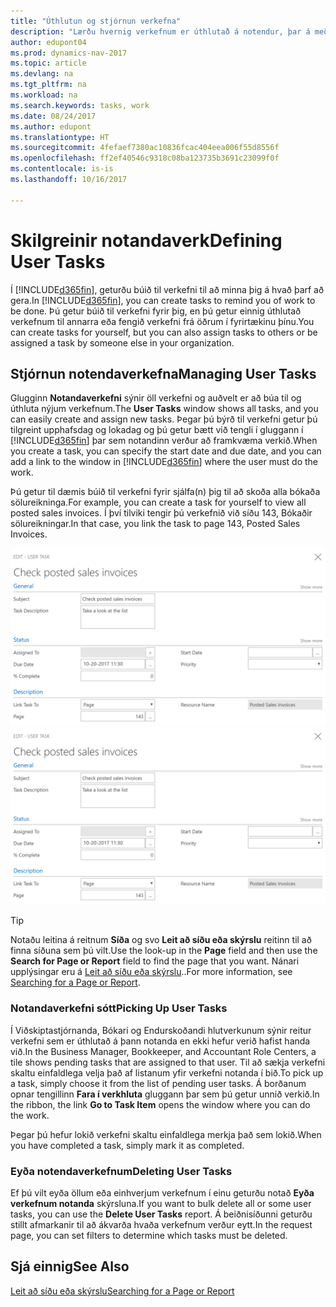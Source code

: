 ```yaml
---
title: "Úthlutun og stjórnun verkefna"
description: "Lærðu hvernig verkefnum er úthlutað á notendur, þar á meðal endurskoðandann þinn, í Dynamics NAV"
author: edupont04
ms.prod: dynamics-nav-2017
ms.topic: article
ms.devlang: na
ms.tgt_pltfrm: na
ms.workload: na
ms.search.keywords: tasks, work
ms.date: 08/24/2017
ms.author: edupont
ms.translationtype: HT
ms.sourcegitcommit: 4fefaef7380ac10836fcac404eea006f55d8556f
ms.openlocfilehash: ff2ef40546c9318c08ba123735b3691c23099f0f
ms.contentlocale: is-is
ms.lasthandoff: 10/16/2017

---
```

# <a name="defining-user-tasks"></a><span data-ttu-id="fea36-103">Skilgreinir notandaverk</span><span class="sxs-lookup"><span data-stu-id="fea36-103">Defining User Tasks</span></span>
<span data-ttu-id="fea36-104">Í [!INCLUDE[d365fin](includes/d365fin_md.md)], geturðu búið til verkefni til að minna þig á hvað þarf að gera.</span><span class="sxs-lookup"><span data-stu-id="fea36-104">In [!INCLUDE[d365fin](includes/d365fin_md.md)], you can create tasks to remind you of work to be done.</span></span> <span data-ttu-id="fea36-105">Þú getur búið til verkefni fyrir þig, en þú getur einnig úthlutað verkefnum til annarra eða fengið verkefni frá öðrum í fyrirtækinu þínu.</span><span class="sxs-lookup"><span data-stu-id="fea36-105">You can create tasks for yourself, but you can also assign tasks to others or be assigned a task by someone else in your organization.</span></span>  

## <a name="managing-user-tasks"></a><span data-ttu-id="fea36-106">Stjórnun notendaverkefna</span><span class="sxs-lookup"><span data-stu-id="fea36-106">Managing User Tasks</span></span>
<span data-ttu-id="fea36-107">Glugginn **Notandaverkefni** sýnir öll verkefni og auðvelt er að búa til og úthluta nýjum verkefnum.</span><span class="sxs-lookup"><span data-stu-id="fea36-107">The **User Tasks** window shows all tasks, and you can easily create and assign new tasks.</span></span> <span data-ttu-id="fea36-108">Þegar þú býrð til verkefni getur þú tilgreint upphafsdag og lokadag og þú getur bætt við tengli í gluggann í [!INCLUDE[d365fin](includes/d365fin_md.md)] þar sem notandinn verður að framkvæma verkið.</span><span class="sxs-lookup"><span data-stu-id="fea36-108">When you create a task, you can specify the start date and due date, and you can add a link to the window in [!INCLUDE[d365fin](includes/d365fin_md.md)] where the user must do the work.</span></span>  

<span data-ttu-id="fea36-109">Þú getur til dæmis búið til verkefni fyrir sjálfa(n) þig til að skoða alla bókaða sölureikninga.</span><span class="sxs-lookup"><span data-stu-id="fea36-109">For example, you can create a task for yourself to view all posted sales invoices.</span></span> <span data-ttu-id="fea36-110">Í því tilviki tengir þú verkefnið við síðu 143, Bókaðir sölureikningar.</span><span class="sxs-lookup"><span data-stu-id="fea36-110">In that case, you link the task to page 143, Posted Sales Invoices.</span></span>  

<span data-ttu-id="fea36-111">![Dæmi um notandaverkefni](media/across-user-tasks/sample-user-task.png "Dæmi um notandaverkefni")</span><span class="sxs-lookup"><span data-stu-id="fea36-111">![Example of a User Task](media/across-user-tasks/sample-user-task.png "Example of a user task")</span></span>

> [!TIP]  
>  <span data-ttu-id="fea36-112">Notaðu leitina á reitnum **Síða** og svo **Leit að síðu eða skýrslu** reitinn til að finna síðuna sem þú vilt.</span><span class="sxs-lookup"><span data-stu-id="fea36-112">Use the look-up in the **Page** field and then use the **Search for Page or Report** field to find the page that you want.</span></span> <span data-ttu-id="fea36-113">Nánari upplýsingar eru á [Leit að síðu eða skýrslu](ui-search.md)..</span><span class="sxs-lookup"><span data-stu-id="fea36-113">For more information, see [Searching for a Page or Report](ui-search.md).</span></span>  

### <a name="picking-up-user-tasks"></a><span data-ttu-id="fea36-114">Notandaverkefni sótt</span><span class="sxs-lookup"><span data-stu-id="fea36-114">Picking Up User Tasks</span></span>
<span data-ttu-id="fea36-115">Í Viðskiptastjórnanda, Bókari og Endurskoðandi hlutverkunum sýnir reitur verkefni sem er úthlutað á þann notanda en ekki hefur verið hafist handa við.</span><span class="sxs-lookup"><span data-stu-id="fea36-115">In the Business Manager, Bookkeeper, and Accountant Role Centers, a tile shows pending tasks that are assigned to that user.</span></span> <span data-ttu-id="fea36-116">Til að sækja verkefni skaltu einfaldlega velja það af listanum yfir verkefni notanda í bið.</span><span class="sxs-lookup"><span data-stu-id="fea36-116">To pick up a task, simply choose it from the list of pending user tasks.</span></span> <span data-ttu-id="fea36-117">Á borðanum opnar tengillinn **Fara í verkhluta** gluggann þar sem þú getur unnið verkið.</span><span class="sxs-lookup"><span data-stu-id="fea36-117">In the ribbon, the link **Go to Task Item** opens the window where you can do the work.</span></span>  

<span data-ttu-id="fea36-118">Þegar þú hefur lokið verkefni skaltu einfaldlega merkja það sem lokið.</span><span class="sxs-lookup"><span data-stu-id="fea36-118">When you have completed a task, simply mark it as completed.</span></span>  

### <a name="deleting-user-tasks"></a><span data-ttu-id="fea36-119">Eyða notendaverkefnum</span><span class="sxs-lookup"><span data-stu-id="fea36-119">Deleting User Tasks</span></span>
<span data-ttu-id="fea36-120">Ef þú vilt eyða öllum eða einhverjum verkefnum í einu geturðu notað **Eyða verkefnum notanda** skýrsluna.</span><span class="sxs-lookup"><span data-stu-id="fea36-120">If you want to bulk delete all or some user tasks, you can use the **Delete User Tasks** report.</span></span> <span data-ttu-id="fea36-121">Á beiðnisíðunni geturðu stillt afmarkanir til að ákvarða hvaða verkefnum verður eytt.</span><span class="sxs-lookup"><span data-stu-id="fea36-121">In the request page, you can set filters to determine which tasks must be deleted.</span></span>  

## <a name="see-also"></a><span data-ttu-id="fea36-122">Sjá einnig</span><span class="sxs-lookup"><span data-stu-id="fea36-122">See Also</span></span>
[<span data-ttu-id="fea36-123">Leit að síðu eða skýrslu</span><span class="sxs-lookup"><span data-stu-id="fea36-123">Searching for a Page or Report</span></span>](ui-search.md)  


